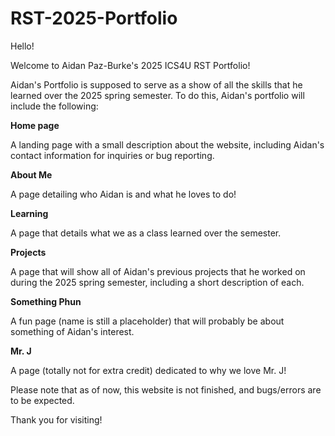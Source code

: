 # RST-2025-Portfolio

Hello!

Welcome to Aidan Paz-Burke's 2025 ICS4U RST Portfolio!

Aidan's Portfolio is supposed to serve as a show of all the skills that he learned over the 2025 spring semester. To do this, Aidan's portfolio will include the following:

**Home page**

A landing page with a small description about the website, including Aidan's contact information for inquiries or bug reporting.

**About Me**

A page detailing who Aidan is and what he loves to do!

**Learning**

A page that details what we as a class learned over the semester.

**Projects**

A page that will show all of Aidan's previous projects that he worked on during the 2025 spring semester, including a short description of each.

**Something Phun**

A fun page (name is still a placeholder) that will probably be about something of Aidan's interest.

**Mr. J**

A page (totally not for extra credit) dedicated to why we love Mr. J!

Please note that as of now, this website is not finished, and bugs/errors are to be expected.

Thank you for visiting!
